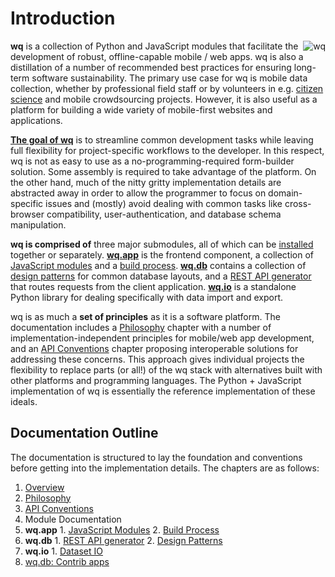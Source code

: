 Introduction
============

<img align=right alt=wq src="http://wq.io/images/128/wq.png">

**wq** is a collection of Python and JavaScript modules that facilitate the development of robust, offline-capable mobile / web apps.  wq is also a distillation of a number of recommended best practices for ensuring long-term software sustainability.  The primary use case for wq is mobile data collection, whether by professional field staff or by volunteers in e.g. [citizen science] and mobile crowdsourcing projects.  However, it is also useful as a platform for building a wide variety of mobile-first websites and applications.

**[The goal of wq]** is to streamline common development tasks while leaving full flexibility for project-specific workflows to the developer.  In this respect, wq is not as easy to use as a no-programming-required form-builder solution.  Some assembly is required to take advantage of the platform.  On the other hand, much of the nitty gritty implementation details are abstracted away in order to allow the programmer to focus on domain-specific issues and (mostly) avoid dealing with common tasks like cross-browser compatibility, user-authentication, and database schema manipulation.

**wq is comprised of** three major submodules, all of which can be [installed] together or separately.  **[wq.app]** is the frontend component, a collection of [JavaScript modules] and a [build process].  **[wq.db]** contains a collection of [design patterns] for common database layouts, and a [REST API generator] that routes requests from the client application.  **[wq.io]** is a standalone Python library for dealing specifically with data import and export.

wq is as much a **set of principles** as it is a software platform.  The documentation includes a [Philosophy] chapter with a number of implementation-independent principles for mobile/web app development, and an [API Conventions] chapter proposing interoperable solutions for addressing these concerns.  This approach gives individual projects the flexibility to replace parts (or all!) of the wq stack with alternatives built with other platforms and programming languages.  The Python + JavaScript implementation of wq is essentially the reference implementation of these ideals.

## Documentation Outline
The documentation is structured to lay the foundation and conventions before getting into the implementation details.  The chapters are as follows:

1. [Overview]
2. [Philosophy]
3. [API Conventions]
4. Module Documentation
  1. **wq.app**
    1. [JavaScript Modules]
    2. [Build Process]
  2. **wq.db**
    1. [REST API generator]
    2. [Design Patterns]
  3. **wq.io**
    1. [Dataset IO]
  4. [wq.db: Contrib apps]

[citizen science]: http://wq.io/research/quality
[The goal of wq]: http://wq.io/research/framework
[installed]: http://wq.io/docs/setup
[wq.app]: http://wq.io/wq.app
[JavaScript modules]: http://wq.io/docs/app
[build process]: http://wq.io/docs/build
[wq.db]: http://wq.io/wq.db
[design patterns]: http://wq.io/docs/about-patterns
[REST API generator]: http://wq.io/docs/about-rest
[wq.io]: http://wq.io/wq.io
[Philosophy]: http://wq.io/chapters/philosophy/docs
[API Conventions]: http://wq.io/chapters/api/docs
[Overview]: http://wq.io/chapters/overview/docs
[wq.db: Contrib apps]: http://wq.io/chapters/contrib/docs
[Dataset IO]: http://wq.io/chapters/io/docs
